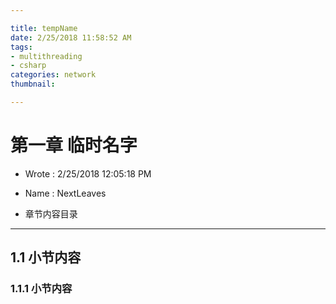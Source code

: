 ```yaml
---

title: tempName
date: 2/25/2018 11:58:52 AM 
tags:
- multithreading
- csharp
categories: network
thumbnail: 

---
```


# 第一章 临时名字 #

* Wrote : 2/25/2018 12:05:18 PM 
* Name  : NextLeaves

* 章节内容目录

---

## 1.1 小节内容 ##

### 1.1.1 小节内容 ###